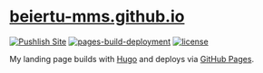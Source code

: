 # [beiertu-mms.github.io](https://beiertu-mms.github.io)

[![Pushlish Site](https://github.com/beiertu-mms/beiertu-mms.github.io/actions/workflows/publish.yaml/badge.svg)][publish-site]
[![pages-build-deployment](https://github.com/beiertu-mms/beiertu-mms.github.io/actions/workflows/pages/pages-build-deployment/badge.svg)][page-deployment]
[![license](https://img.shields.io/github/license/beiertu-mms/beiertu-mms.github.io)](./LICENSE)

My landing page builds with [Hugo][hugo] and deploys via [GitHub Pages][github-pages].

[publish-site]: https://github.com/beiertu-mms/beiertu-mms.github.io/actions/workflows/publish.yaml
[page-deployment]: https://github.com/beiertu-mms/beiertu-mms.github.io/actions/workflows/pages/pages-build-deployment
[hugo]: https://gohugo.io
[github-pages]: https://pages.github.com

